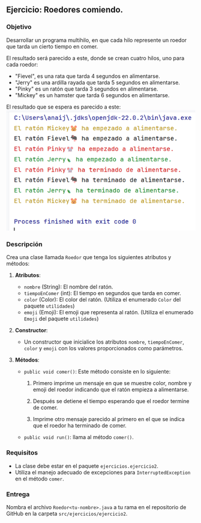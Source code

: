 ## Ejercicio: Roedores comiendo.

### Objetivo
Desarrollar un programa multihilo, en que cada hilo represente un roedor que tarda un cierto tiempo en comer.

El resultado será parecido a este, donde se crean cuatro hilos, uno para cada roedor:
- "Fievel", es una rata que tarda 4 segundos en alimentarse.
- "Jerry" es una ardilla rayada que tarda 5 segundos en alimentarse.
- "Pinky" es un ratón que tarda 3 segundos en alimentarse.
- "Mickey" es un hamster que tarda 6 segundos en alimentarse.

El resultado que se espera es parecido a este: 
![img.png](img.png)


### Descripción
Crea una clase llamada `Roedor` que tenga los siguientes atributos y métodos:

1. **Atributos**:
   - `nombre` (String): El nombre del ratón.
   - `tiempoEnComer` (int): El tiempo en segundos que tarda en comer.
   - `color` (Color): El color del ratón. (Utiliza el enumerado `Color` del paquete `utilidades`)
   - `emoji` (Emoji): El emoji que representa al ratón. (Utiliza el enumerado `Emoji` del paquete `utilidades`)

2. **Constructor**:
   - Un constructor que inicialice los atributos `nombre`, `tiempoEnComer`, `color` y `emoji` con los valores proporcionados como parámetros.

3. **Métodos**:
   - `public void comer()`: Este método consiste en lo siguiente: 
     1. Primero imprime un mensaje en que se muestre color, nombre y emoji del roedor indicando que el ratón empieza a alimentarse. 
   
     2. Después se detiene el tiempo esperando que el roedor termine de comer. 
   
      3. Imprime otro mensaje parecido al primero en el que se indica que el roedor ha terminado de comer. 
   - `public void run()`: llama al método `comer()`.

### Requisitos
- La clase debe estar en el paquete `ejercicios.ejercicio2`.
- Utiliza el manejo adecuado de excepciones para `InterruptedException` en el método `comer`.

### Entrega
Nombra el archivo `Roedor<tu-nombre>.java` a tu rama en el repositorio de GitHub en la carpeta `src/ejercicios/ejercicio2`.

